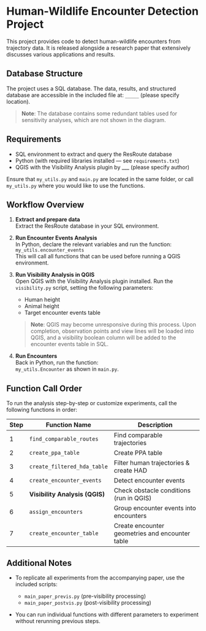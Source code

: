 # Human-Wildlife Encounter Detection Project

This project provides code to detect human-wildlife encounters from trajectory data. It is released alongside a research paper that extensively discusses various applications and results.

## Database Structure

The project uses a SQL database. The data, results, and structured database are accessible in the included file at: 
`_____` (please specify location).

> **Note**: The database contains some redundant tables used for sensitivity analyses, which are not shown in the diagram.

## Requirements

- SQL environment to extract and query the ResRoute database
- Python (with required libraries installed — see `requirements.txt`)
- QGIS with the Visibility Analysis plugin by ___ (please specify author)

Ensure that `my_utils.py` and `main.py` are located in the same folder, or call `my_utils.py` where you would like to use the functions.

## Workflow Overview

1. **Extract and prepare data**  
   Extract the ResRoute database in your SQL environment.

2. **Run Encounter Events Analysis**  
   In Python, declare the relevant variables and run the function:  
   `my_utils.encounter_events`  
   This will call all functions that can be used before running a QGIS environment.

3. **Run Visibility Analysis in QGIS**  
   Open QGIS with the Visibility Analysis plugin installed. Run the `visibility.py` script, setting the following parameters:
   - Human height
   - Animal height
   - Target encounter events table  
   
   > **Note**: QGIS may become unresponsive during this process. Upon completion, observation points and view lines will be loaded into QGIS, and a visibility boolean column will be added to the encounter events table in SQL.

4. **Run Encounters**  
   Back in Python, run the function:  
   `my_utils.Encounter` as shown in `main.py`.

## Function Call Order

To run the analysis step-by-step or customize experiments, call the following functions in order:

| Step | Function Name           | Description                                           |
|------|-------------------------|-------------------------------------------------------|
| 1    | `find_comparable_routes` | Find comparable trajectories                         |
| 2    | `create_ppa_table`       | Create PPA table                                      |
| 3    | `create_filtered_hda_table` | Filter human trajectories & create HAD              |
| 4    | `create_encounter_events` | Detect encounter events                             |
| 5    | **Visibility Analysis (QGIS)** | Check obstacle conditions (run in QGIS)              |
| 6    | `assign_encounters`      | Group encounter events into encounters               |
| 7    | `create_encounter_table` | Create encounter geometries and encounter table      |

## Additional Notes

- To replicate all experiments from the accompanying paper, use the included scripts:
  - `main_paper_previs.py` (pre-visibility processing)
  - `main_paper_postvis.py` (post-visibility processing)

- You can run individual functions with different parameters to experiment without rerunning previous steps.
